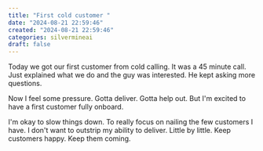 ```yaml
---
title: "First cold customer "
date: "2024-08-21 22:59:46"  
created: "2024-08-21 22:59:46"
categories: silvermineai  
draft: false
---
```

Today we got our first customer from cold calling. It was a 45 minute call. Just explained what we do and the guy was interested. He kept asking more questions. 

Now I feel some pressure. Gotta deliver. Gotta help out. But I'm excited to have a first customer fully onboard. 

I'm okay to slow things down. To really focus on nailing the few customers I have. I don't want to outstrip my ability to deliver. Little by little. Keep customers happy. Keep them coming. 
